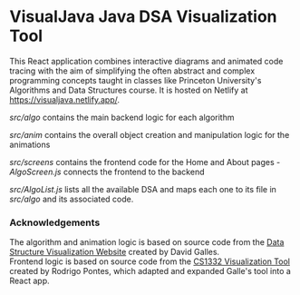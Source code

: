 # VisualJava Java DSA Visualization Tool
This React application combines interactive diagrams and animated code tracing with the aim of simplifying the often abstract and complex programming concepts 
taught in classes like Princeton University's Algorithms and Data Structures course. It is hosted on Netlify at https://visualjava.netlify.app/.

*src/algo* contains the main backend logic for each algorithm

*src/anim* contains the overall object creation and manipulation logic for the animations

*src/screens* contains the frontend code for the Home and About pages - *AlgoScreen.js* connects the frontend to the backend

*src/AlgoList.js* lists all the available DSA and maps each one to its file in *src/algo* and its associated code.

### Acknowledgements
The algorithm and animation logic is based on source code from the [Data Structure Visualization Website](https://www.cs.usfca.edu/~galles/visualization) created by David Galles.
<br>Frontend logic is based on source code from the [CS1332 Visualization Tool](https://github.com/RodrigoDLPontes/visualization-tool) created by Rodrigo Pontes, which adapted and expanded Galle's tool into a React app.
